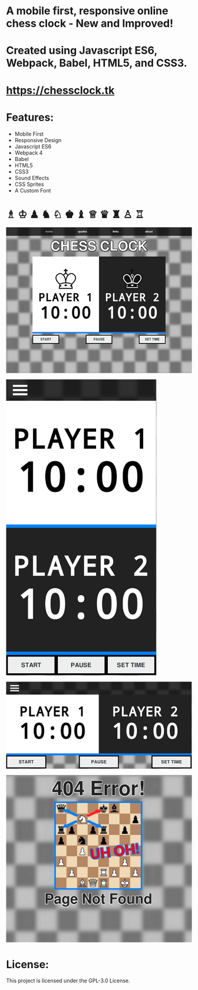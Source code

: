 # A mobile first, responsive online chess clock - New and Improved!


# Created using Javascript ES6, Webpack, Babel, HTML5, and CSS3.


# https://chessclock.tk


# Features:

 * Mobile First
 * Responsive Design
 * Javascript ES6
 * Webpack 4
 * Babel
 * HTML5
 * CSS3
 * Sound Effects
 * CSS Sprites
 * A Custom Font

# &#9815; &#9812; &#9823; &#9822; &#9816; &#9818; &#9821; &#9813; &#9819; &#9820; &#9817; &#9814;


![chess clock screenshot 1](src/images/screenshot1.png)

![chess clock screenshot 2](src/images/screenshot2.png)

![chess clock screenshot 3](src/images/screenshot3.png)

![chess clock screenshot 4](src/images/screenshot4.jpg)


# License:

This project is licensed under the GPL-3.0 License.

